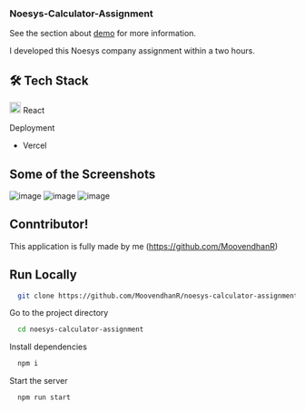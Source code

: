 ### Noesys-Calculator-Assignment

See the section about [demo](https://noesys-calculator-assignment-one.vercel.app/) for more information.



I developed this Noesys company assignment within a two hours.


## 🛠 Tech Stack <br/>

<img src="https://cdn-icons-png.flaticon.com/512/1126/1126012.png" width=20/> React




Deployment

 - Vercel<br/>


## Some of the Screenshots
![image](https://github.com/MoovendhanR/noesys-calculator-assignment/assets/87975437/7672ab4e-48e7-4c0b-a8af-f9dec2ad5442)
![image](https://github.com/MoovendhanR/noesys-calculator-assignment/assets/87975437/885181ac-cd1d-4aaf-85da-3fcfd761a855)
![image](https://github.com/MoovendhanR/noesys-calculator-assignment/assets/87975437/aef0cffa-8747-4f21-9829-ab32c433b8eb)



## Conntributor!

This application is fully made by me 
(https://github.com/MoovendhanR)

## Run Locally

```bash
  git clone https://github.com/MoovendhanR/noesys-calculator-assignment
```

Go to the project directory

```bash
  cd noesys-calculator-assignment
```

Install dependencies

```bash
  npm i
```

Start the server

```bash
  npm run start
```






